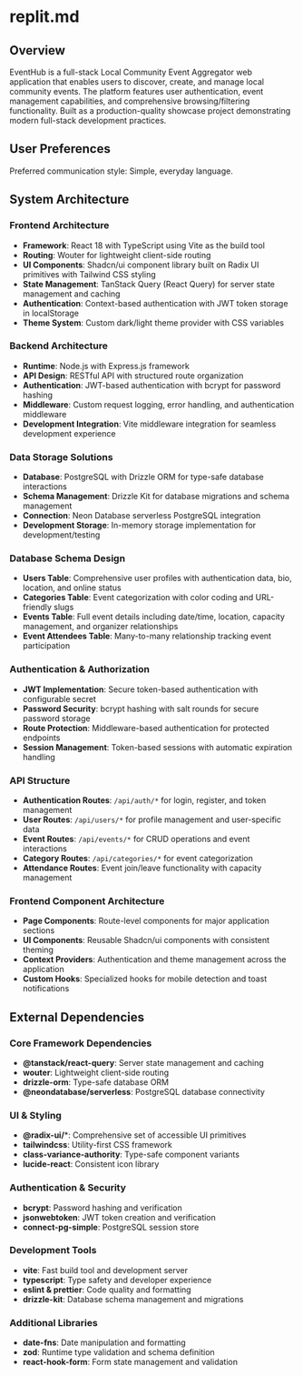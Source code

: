 # replit.md

## Overview

EventHub is a full-stack Local Community Event Aggregator web application that enables users to discover, create, and manage local community events. The platform features user authentication, event management capabilities, and comprehensive browsing/filtering functionality. Built as a production-quality showcase project demonstrating modern full-stack development practices.

## User Preferences

Preferred communication style: Simple, everyday language.

## System Architecture

### Frontend Architecture
- **Framework**: React 18 with TypeScript using Vite as the build tool
- **Routing**: Wouter for lightweight client-side routing
- **UI Components**: Shadcn/ui component library built on Radix UI primitives with Tailwind CSS styling
- **State Management**: TanStack Query (React Query) for server state management and caching
- **Authentication**: Context-based authentication with JWT token storage in localStorage
- **Theme System**: Custom dark/light theme provider with CSS variables

### Backend Architecture
- **Runtime**: Node.js with Express.js framework
- **API Design**: RESTful API with structured route organization
- **Authentication**: JWT-based authentication with bcrypt for password hashing
- **Middleware**: Custom request logging, error handling, and authentication middleware
- **Development Integration**: Vite middleware integration for seamless development experience

### Data Storage Solutions
- **Database**: PostgreSQL with Drizzle ORM for type-safe database interactions
- **Schema Management**: Drizzle Kit for database migrations and schema management
- **Connection**: Neon Database serverless PostgreSQL integration
- **Development Storage**: In-memory storage implementation for development/testing

### Database Schema Design
- **Users Table**: Comprehensive user profiles with authentication data, bio, location, and online status
- **Categories Table**: Event categorization with color coding and URL-friendly slugs
- **Events Table**: Full event details including date/time, location, capacity management, and organizer relationships
- **Event Attendees Table**: Many-to-many relationship tracking event participation

### Authentication & Authorization
- **JWT Implementation**: Secure token-based authentication with configurable secret
- **Password Security**: bcrypt hashing with salt rounds for secure password storage
- **Route Protection**: Middleware-based authentication for protected endpoints
- **Session Management**: Token-based sessions with automatic expiration handling

### API Structure
- **Authentication Routes**: `/api/auth/*` for login, register, and token management
- **User Routes**: `/api/users/*` for profile management and user-specific data
- **Event Routes**: `/api/events/*` for CRUD operations and event interactions
- **Category Routes**: `/api/categories/*` for event categorization
- **Attendance Routes**: Event join/leave functionality with capacity management

### Frontend Component Architecture
- **Page Components**: Route-level components for major application sections
- **UI Components**: Reusable Shadcn/ui components with consistent theming
- **Context Providers**: Authentication and theme management across the application
- **Custom Hooks**: Specialized hooks for mobile detection and toast notifications

## External Dependencies

### Core Framework Dependencies
- **@tanstack/react-query**: Server state management and caching
- **wouter**: Lightweight client-side routing
- **drizzle-orm**: Type-safe database ORM
- **@neondatabase/serverless**: PostgreSQL database connectivity

### UI & Styling
- **@radix-ui/***: Comprehensive set of accessible UI primitives
- **tailwindcss**: Utility-first CSS framework
- **class-variance-authority**: Type-safe component variants
- **lucide-react**: Consistent icon library

### Authentication & Security
- **bcrypt**: Password hashing and verification
- **jsonwebtoken**: JWT token creation and verification
- **connect-pg-simple**: PostgreSQL session store

### Development Tools
- **vite**: Fast build tool and development server
- **typescript**: Type safety and developer experience
- **eslint & prettier**: Code quality and formatting
- **drizzle-kit**: Database schema management and migrations

### Additional Libraries
- **date-fns**: Date manipulation and formatting
- **zod**: Runtime type validation and schema definition
- **react-hook-form**: Form state management and validation